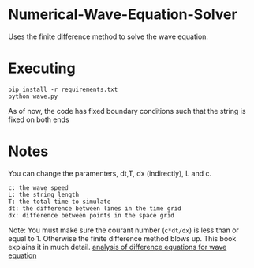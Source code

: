 # Numerical-Wave-Equation-Solver

Uses the finite difference method to solve the wave equation.

# Executing

```
pip install -r requirements.txt
python wave.py
```

As of now, the code has fixed boundary conditions such that the string is fixed on both ends

# Notes

You can change the paramenters, dt,T, dx (indirectly), L and c.
```
c: the wave speed
L: the string length
T: the total time to simulate
dt: the difference between lines in the time grid
dx: difference between points in the space grid
```

Note: You must make sure the courant number (`c*dt/dx`) is less than or equal to 1. Otherwise the finite difference method
blows up. This book explains it in much detail.  [analysis of difference equations for wave equation](https://hplgit.github.io/fdm-book/doc/pub/book/sphinx/._book007.html#wave-pde1-num-dispersion)

